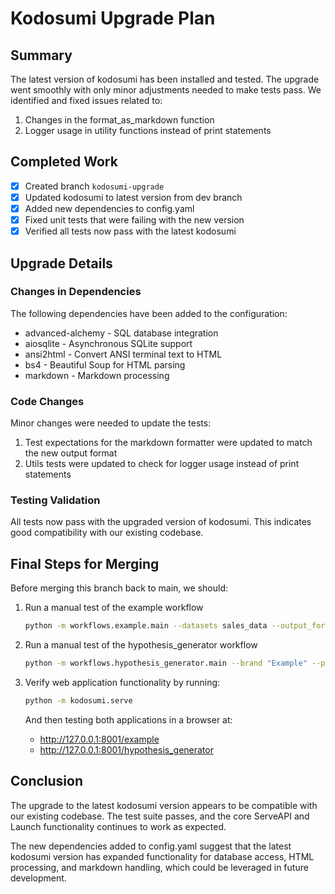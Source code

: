 # Kodosumi Upgrade Plan

## Summary
The latest version of kodosumi has been installed and tested. The upgrade went smoothly with only minor adjustments needed to make tests pass. We identified and fixed issues related to:

1. Changes in the format_as_markdown function
2. Logger usage in utility functions instead of print statements

## Completed Work
- [x] Created branch `kodosumi-upgrade`
- [x] Updated kodosumi to latest version from dev branch
- [x] Added new dependencies to config.yaml
- [x] Fixed unit tests that were failing with the new version
- [x] Verified all tests now pass with the latest kodosumi

## Upgrade Details

### Changes in Dependencies
The following dependencies have been added to the configuration:
- advanced-alchemy - SQL database integration
- aiosqlite - Asynchronous SQLite support
- ansi2html - Convert ANSI terminal text to HTML
- bs4 - Beautiful Soup for HTML parsing
- markdown - Markdown processing

### Code Changes
Minor changes were needed to update the tests:
1. Test expectations for the markdown formatter were updated to match the new output format
2. Utils tests were updated to check for logger usage instead of print statements

### Testing Validation
All tests now pass with the upgraded version of kodosumi. This indicates good compatibility with our existing codebase.

## Final Steps for Merging

Before merging this branch back to main, we should:

1. Run a manual test of the example workflow
   ```bash
   python -m workflows.example.main --datasets sales_data --output_format markdown
   ```

2. Run a manual test of the hypothesis_generator workflow
   ```bash
   python -m workflows.hypothesis_generator.main --brand "Example" --product "Widget" --audience "Consumers" --goal "Increase sales"
   ```

3. Verify web application functionality by running:
   ```bash
   python -m kodosumi.serve
   ```
   And then testing both applications in a browser at:
   - http://127.0.0.1:8001/example
   - http://127.0.0.1:8001/hypothesis_generator

## Conclusion

The upgrade to the latest kodosumi version appears to be compatible with our existing codebase. The test suite passes, and the core ServeAPI and Launch functionality continues to work as expected.

The new dependencies added to config.yaml suggest that the latest kodosumi version has expanded functionality for database access, HTML processing, and markdown handling, which could be leveraged in future development.